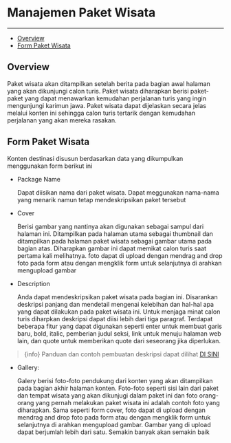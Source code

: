 # Manajemen Paket Wisata

---

- [Overview](#overview)
- [Form Paket Wisata](#form-paket)

<a name="overview"></a>

## Overview

Paket wisata akan ditampilkan setelah berita pada bagian awal halaman yang akan dikunjungi calon turis. Paket wisata diharapkan berisi paket-paket yang dapat menawarkan kemudahan perjalanan turis yang ingin mengunjungi karimun jawa. Paket wisata dapat dijelaskan secara jelas melalui konten ini sehingga calon turis tertarik dengan kemudahan perjalanan yang akan mereka rasakan.

<a name="form-paket"></a>

## Form Paket Wisata

Konten destinasi disusun berdasarkan data yang dikumpulkan menggunakan form berikut ini

- Package Name

  Dapat diisikan nama dari paket wisata. Dapat meggunakan nama-nama yang menarik namun tetap mendeskripsikan paket tersebut

- Cover

  Berisi gambar yang nantinya akan digunakan sebagai sampul dari halaman ini. Ditampilkan pada halaman utama sebagai thumbnail dan ditampilkan pada halaman paket wisata sebagai gambar utama pada bagian atas. Diharapkan gambar ini dapat memikat calon turis saat pertama kali melihatnya. foto dapat di upload dengan mendrag and drop foto pada form atau dengan mengklik form untuk selanjutnya di arahkan mengupload gambar

- Description

  Anda dapat mendeskripsikan paket wisata pada bagian ini. Disarankan deskripsi panjang dan mendetail mengenai kelebihan dan hal-hal apa yang dapat dilakukan pada paket wisata ini. Untuk menjaga minat calon turis diharpkan deskripsi dapat diisi lebih dari tiga paragraf. Terdapat beberapa fitur yang dapat digunakan seperti enter untuk membuat garis baru, bold, italic, pemberian judul seksi, link untuk menuju halaman web lain, dan quote untuk memberikan quote dari seseorang jika diperlukan.

> {info} Panduan dan contoh pembuatan deskripsi dapat dilihat [DI SINI](../panduan-form/edit-deskripsi)

- Gallery:

  Galery berisi foto-foto pendukung dari konten yang akan ditampilkan pada bagian akhir halaman konten. Foto-foto seperti sisi lain dari paket dan tempat wisata yang akan dikunjugi dalam paket ini dan foto orang-orang yang pernah melakukan paket wisata ini adalah contoh foto yang diharapkan. Sama seperti form cover, foto dapat di upload dengan mendrag and drop foto pada form atau dengan mengklik form untuk selanjutnya di arahkan mengupload gambar. Gambar yang di upload dapat berjumlah lebih dari satu. Semakin banyak akan semakin baik
